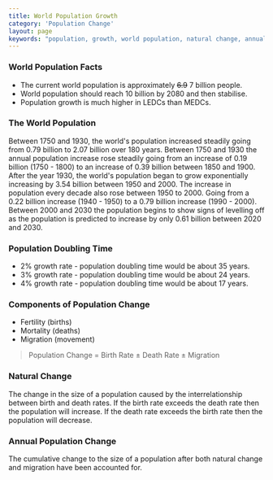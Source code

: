 ```yaml
---
title: World Population Growth
category: 'Population Change'
layout: page
keywords: "population, growth, world population, natural change, annual population change"
---
```


### World Population Facts

- The current world population is approximately <del>6.9</del> 7 billion people.
- World population should reach 10 billion by 2080 and then stabilise.
- Population growth is much higher in LEDCs than MEDCs.  

### The World Population

Between 1750 and 1930, the world's population increased steadily going from 0.79 billion to 2.07 billion over 180 years. Between 1750 and 1930 the annual population increase rose steadily going from an increase of 0.19 billion (1750 - 1800) to an increase of 0.39 billion between 1850 and 1900. After the year 1930, the world's population began to grow exponentially increasing by 3.54 billion between 1950 and 2000. The increase in population every decade also rose between 1950 to 2000. Going from a 0.22 billion increase (1940 - 1950) to a 0.79 billion increase (1990 - 2000). Between 2000 and 2030 the population begins to show signs of levelling off as the population is predicted to increase by only 0.61 billion between 2020 and 2030.

### Population Doubling Time

- 2% growth rate - population doubling time would be about 35 years.
- 3% growth rate - population doubling time would be about 24 years. 
- 4% growth rate - population doubling time would be about 17 years.

### Components of  Population Change

- Fertility (births)
- Mortality (deaths)
- Migration (movement)

> Population Change = Birth Rate ± Death Rate ± Migration

### Natural Change

The change in the size of a population caused by the interrelationship between birth and death rates. If the birth rate exceeds the death rate then the population will increase. If the death rate exceeds the birth rate then the population will decrease.

### Annual Population Change 

The cumulative change to the size of a population after both natural change and migration have been accounted for.